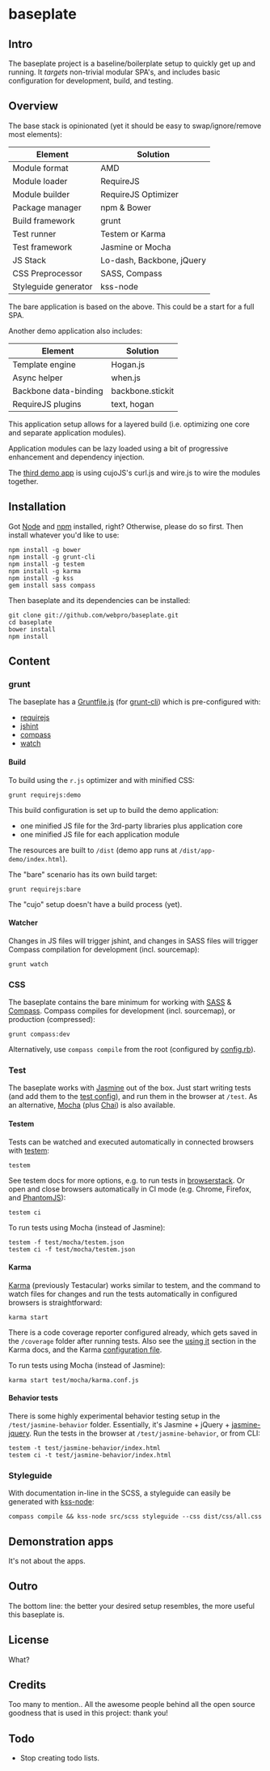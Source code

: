 # baseplate

## Intro

The baseplate project is a baseline/boilerplate setup to quickly get up and running. It _targets_ non-trivial modular SPA's, and includes basic configuration for development, build, and testing.

## Overview

The base stack is opinionated (yet it should be easy to swap/ignore/remove most elements):

Element | Solution
--- | ---
Module format | AMD
Module loader | RequireJS
Module builder | RequireJS Optimizer
Package manager | npm & Bower
Build framework | grunt
Test runner | Testem or Karma
Test framework | Jasmine or Mocha
JS Stack | Lo-dash, Backbone, jQuery
CSS Preprocessor | SASS, Compass
Styleguide generator | kss-node

The bare application is based on the above. This could be a start for a full SPA.

Another demo application also includes:

Element | Solution
--- | ---
Template engine | Hogan.js
Async helper | when.js
Backbone data-binding | backbone.stickit
RequireJS plugins | text, hogan

This application setup allows for a layered build (i.e. optimizing one core and separate application modules).

Application modules can be lazy loaded using a bit of progressive enhancement and dependency injection.

The [third demo app](#cujo) is using cujoJS's curl.js and wire.js to wire the modules together.

## Installation

Got [Node](http://nodejs.org/) and [npm](https://github.com/isaacs/npm) installed, right? Otherwise, please do so first. Then install whatever you'd like to use:

    npm install -g bower
    npm install -g grunt-cli
    npm install -g testem
    npm install -g karma
    npm install -g kss
    gem install sass compass

Then baseplate and its dependencies can be installed:

    git clone git://github.com/webpro/baseplate.git
    cd baseplate
    bower install
    npm install

## Content

### grunt

The baseplate has a [Gruntfile.js](Gruntfile.js) (for [grunt-cli](https://github.com/gruntjs/grunt-cli)) which is pre-configured with:

* [requirejs](https://github.com/gruntjs/grunt-contrib-requirejs)
* [jshint](https://github.com/gruntjs/grunt-contrib-jshint)
* [compass](https://github.com/gruntjs/grunt-contrib-compass)
* [watch](https://github.com/gruntjs/grunt-contrib-watch)

#### Build

To build using the `r.js` optimizer and with minified CSS:

    grunt requirejs:demo

This build configuration is set up to build the demo application:

* one minified JS file for the 3rd-party libraries plus application core
* one minified JS file for each application module

The resources are built to `/dist` (demo app runs at `/dist/app-demo/index.html`).

The "bare" scenario has its own build target:

    grunt requirejs:bare

The "cujo" setup doesn't have a build process (yet).

#### Watcher

Changes in JS files will trigger jshint, and changes in SASS files will trigger Compass compilation for development (incl. sourcemap):

    grunt watch

### CSS

The baseplate contains the bare minimum for working with [SASS](http://sass-lang.com/) & [Compass](http://compass-style.org/). Compass compiles for development (incl. sourcemap), or production (compressed):

    grunt compass:dev

Alternatively, use `compass compile` from the root (configured by [config.rb](config.rb)).

### Test

The baseplate works with [Jasmine](http://pivotal.github.com/jasmine/) out of the box. Just start writing tests (and add them to the [test config](test/jasmine/require.config.js)), and run them in the browser at `/test`. As an alternative, [Mocha](http://visionmedia.github.io/mocha/) (plus [Chai](http://chaijs.com/)) is also available.

#### Testem

Tests can be watched and executed automatically in connected browsers with [testem](https://github.com/airportyh/testem):

    testem

See testem docs for more options, e.g. to run tests in [browserstack](https://github.com/airportyh/testem/tree/master/examples/browserstack). Or open and close browsers automatically in CI mode (e.g. Chrome, Firefox, and [PhantomJS](https://github.com/airportyh/testem#phantomjs)):

    testem ci

To run tests using Mocha (instead of Jasmine):

    testem -f test/mocha/testem.json
    testem ci -f test/mocha/testem.json

#### Karma

[Karma](http://karma-runner.github.com/0.8/index.html) (previously Testacular) works similar to testem, and the command to watch files for changes and run the tests automatically in configured browsers is straightforward:

    karma start

There is a code coverage reporter configured already, which gets saved in the `/coverage` folder after running tests. Also see the [using it](https://github.com/karma-runner/karma#using-it) section in the Karma docs, and the Karma [configuration file](karma.conf.js).

To run tests using Mocha (instead of Jasmine):

    karma start test/mocha/karma.conf.js

#### Behavior tests

There is some highly experimental behavior testing setup in the `/test/jasmine-behavior` folder. Essentially, it's Jasmine + jQuery + [jasmine-jquery](https://github.com/velesin/jasmine-jquery). Run the tests in the browser at `/test/jasmine-behavior`, or from CLI:

    testem -t test/jasmine-behavior/index.html
    testem ci -t test/jasmine-behavior/index.html

### Styleguide

With documentation in-line in the SCSS, a styleguide can easily be generated with [kss-node](https://github.com/hughsk/kss-node):

    compass compile && kss-node src/scss styleguide --css dist/css/all.css

## Demonstration apps

It's not about the apps.

## Outro

The bottom line: the better your desired setup resembles, the more useful this baseplate is.

## License

What?

## Credits

Too many to mention.. All the awesome people behind all the open source goodness that is used in this project: thank you!

## Todo

* Stop creating todo lists.
